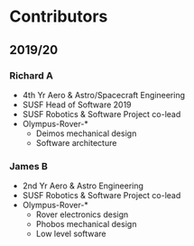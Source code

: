 # Contributors

## 2019/20

### Richard A
* 4th Yr Aero & Astro/Spacecraft Engineering
* SUSF Head of Software 2019
* SUSF Robotics & Software Project co-lead
* Olympus-Rover-*
  * Deimos mechanical design
  * Software architecture

### James B
* 2nd Yr Aero & Astro Engineering
* SUSF Robotics & Software Project co-lead
* Olympus-Rover-*
  * Rover electronics design
  * Phobos mechanical design
  * Low level software
